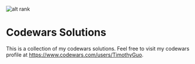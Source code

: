 ![alt rank](https://www.codewars.com/users/TimothyGuo/badges/large)

# Codewars Solutions

This is a collection of my codewars solutions. Feel free to visit my codewars profile at https://www.codewars.com/users/TimothyGuo.
